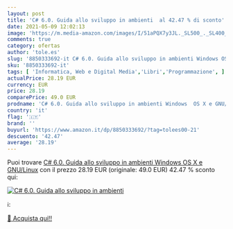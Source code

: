 ```yaml
---
layout: post
title: 'C# 6.0. Guida allo sviluppo in ambienti  al 42.47 % di sconto'
date: 2021-05-09 12:02:13
image: 'https://m.media-amazon.com/images/I/51aPQX7y3JL._SL500_._SL400_.jpg'
comments: true
category: ofertas
author: 'tole.es'
slug: '8850333692-it C# 6.0. Guida allo sviluppo in ambienti Windows OS X e...'
sku: '8850333692-it'
tags: [ 'Informatica, Web e Digital Media','Libri','Programmazione', ]
actualPrice: 28.19 EUR
currency: EUR
price: 28.19
comparePrice: 49.0 EUR
prodname: 'C# 6.0. Guida allo sviluppo in ambienti Windows  OS X e GNU/Linux'
country: 'it'
flag: '🇮🇹'
brand: ''
buyurl: 'https://www.amazon.it/dp/8850333692/?tag=tolees00-21'
descuento: '42.47'
average: '28.19'
---
```


Puoi trovare [C# 6.0. Guida allo sviluppo in ambienti Windows  OS X e GNU/Linux](https://www.amazon.it/dp/8850333692/?tag=tolees00-21) con il prezzo 28.19 EUR (originale: 49.0 EUR) 42.47 % sconto qui:

[![C# 6.0. Guida allo sviluppo in ambienti ](https://m.media-amazon.com/images/I/51aPQX7y3JL._SL500_._SL400_.jpg)](https://www.amazon.it/dp/8850333692/?tag=tolees00-21)

ℹ️:


[🛒 Acquista qui!!](https://www.amazon.it/dp/8850333692/?tag=tolees00-21)
